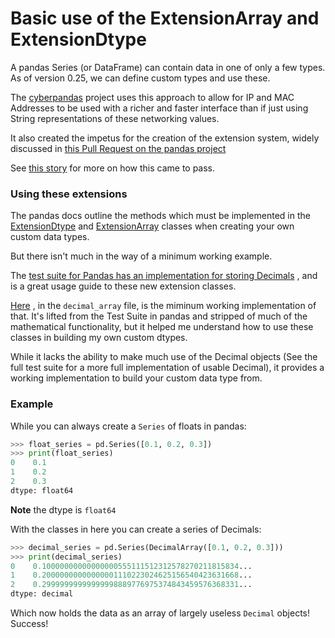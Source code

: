 # Basic use of the ExtensionArray and ExtensionDtype

A pandas Series (or DataFrame) can contain data in one of only a few types.
As of version 0.25, we can define custom types and use these.

The [cyberpandas](https://github.com/ContinuumIO/cyberpandas/) project uses
this approach to allow for IP and MAC Addresses to be used with a richer
and faster interface than if just using String representations of these
networking values.

It also created the impetus for the creation of the extension system,
widely discussed in [this Pull Request on the pandas
project](https://github.com/pandas-dev/pandas/pull/19268/)

See [this story](https://tomaugspurger.github.io/pandas-extension-arrays.html)
for more on how this came to pass.

### Using these extensions

The pandas docs outline the methods which must be implemented in the
[ExtensionDtype](https://pandas.pydata.org/pandas-docs/stable/reference/api/pandas.api.extensions.ExtensionDtype.html#pandas.api.extensions.ExtensionDtype)
and [ExtensionArray](https://pandas.pydata.org/pandas-docs/stable/reference/api/pandas.api.extensions.ExtensionArray.html#pandas.api.extensions.ExtensionArray)
classes when creating your own custom data types.

But there isn't much in the way of a minimum working example.

The [test suite for Pandas has an implementation for storing Decimals](https://github.com/pandas-dev/pandas/tree/e246c3b05924ac1fe083565a765ce847fcad3d91/pandas/tests/extension/decimal)
, and is a great usage guide to these new extension classes.

[Here](https://github.com/tomharvey/pandas-extension-dtype/blob/master/decimal_array.py)
, in the `decimal_array` file, is the miminum working implementation of that.
It's lifted from the Test Suite in pandas and stripped of much of the mathematical functionality,
but it helped me understand how to use these classes in building my own custom dtypes.

While it lacks the ability to make much use of the Decimal objects 
(See the full test suite for a more full implementation of usable Decimal), it
provides a working implementation to build your custom data type from.


### Example

While you can always create a `Series` of floats in pandas:

``` python
>>> float_series = pd.Series([0.1, 0.2, 0.3])
>>> print(float_series)
0    0.1
1    0.2
2    0.3
dtype: float64

```

**Note** the dtype is `float64`

With the classes in here you can create a series of Decimals:

```python
>>> decimal_series = pd.Series(DecimalArray([0.1, 0.2, 0.3]))
>>> print(decimal_series)
0    0.10000000000000000555111512312578270211815834...
1    0.20000000000000001110223024625156540423631668...
2    0.29999999999999998889776975374843459576368331...
dtype: decimal
```

Which now holds the data as an array of largely useless `Decimal` objects! Success!
